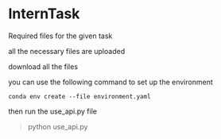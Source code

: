 # InternTask


Required files for the given task 

all the necessary files are uploaded

download all the files 

you can use the following command to set up the environment

`conda env create --file environment.yaml`

then run the use_api.py file
> python use_api.py
